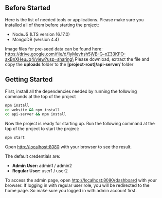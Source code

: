 ## Before Started
Here is the list of needed tools or applications. Please make sure you installed all of them before starting the project:
- NodeJS (LTS version 16.17.0)
- MongoDB (version 4.4)

Image files for pre-seed data can be found here: https://drive.google.com/file/d/1yMevhsh5WB-G-oZ33KFO-axBnXHeuJq4/view?usp=sharing\
Please download, extract the file and copy the **uploads** folder to the **[project-root]/api-server/** folder

## Getting Started

First, install all the dependencies needed by running the following commands at the top of the project

```bash
npm install
cd website && npm install
cd api-server && npm install
```

Now the project is ready for starting up. Run the following command at the top of the project to start the project:
```bash
npm start
```

Open [http://localhost:8080](http://localhost:8080) with your browser to see the result.

The default credentials are:
- **Admin User:** admin1 / admin2
- **Regular User:** user1 / user2


To access the admin page, open [http://localhost:8080/dashboard](http://localhost:8080/dashboard) with your browser. If logging in with regular user role, you will be redirected to the home page. So make sure you logged in with admin account first.
